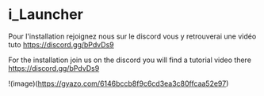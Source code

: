 # i_Launcher

Pour l'installation rejoignez nous sur le discord vous y retrouverai une vidéo tuto 
https://discord.gg/bPdvDs9

For the installation join us on the discord you will find a tutorial video there 
https://discord.gg/bPdvDs9

!(image)(https://gyazo.com/6146bccb8f9c6cd3ea3c80ffcaa52e97)
